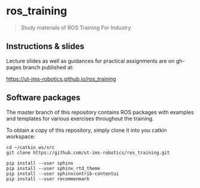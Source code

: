 # ros\_training
>Study materials of ROS Training For Industry

## Instructions & slides
Lecture slides as well as guidances for practical assignments are on gh-pages branch published at:

<https://ut-ims-robotics.github.io/ros_training>

## Software packages
The master branch of this repository contains ROS packages with examples and templates for various exercises throughout the training.

To obtain a copy of this repository, simply clone it into you catkin workspace:
```
cd ~/catkin_ws/src
git clone https://github.com/ut-ims-robotics/ros_training.git
```

```
pip install --user sphinx
pip install --user sphinx_rtd_theme
pip install --user sphinxcontrib-contentui
pip install --user recommonmark
```
